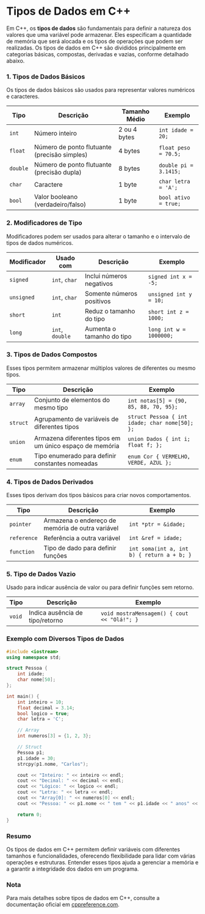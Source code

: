 # Tipos de Dados em C++

Em C++, os **tipos de dados** são fundamentais para definir a natureza dos valores que uma variável pode armazenar. Eles especificam a quantidade de memória que será alocada e os tipos de operações que podem ser realizadas. Os tipos de dados em C++ são divididos principalmente em categorias básicas, compostas, derivadas e vazias, conforme detalhado abaixo.

### 1. **Tipos de Dados Básicos**
Os tipos de dados básicos são usados para representar valores numéricos e caracteres.

| Tipo     | Descrição                    | Tamanho Médio      | Exemplo           |
|----------|------------------------------|--------------------|-------------------|
| `int`    | Número inteiro               | 2 ou 4 bytes      | `int idade = 20;`|
| `float`  | Número de ponto flutuante (precisão simples) | 4 bytes   | `float peso = 70.5;` |
| `double` | Número de ponto flutuante (precisão dupla) | 8 bytes    | `double pi = 3.1415;` |
| `char`   | Caractere                    | 1 byte            | `char letra = 'A';` |
| `bool`   | Valor booleano (verdadeiro/falso) | 1 byte      | `bool ativo = true;` |

### 2. **Modificadores de Tipo**
Modificadores podem ser usados para alterar o tamanho e o intervalo de tipos de dados numéricos.

| Modificador | Usado com           | Descrição                          | Exemplo                 |
|-------------|----------------------|------------------------------------|-------------------------|
| `signed`    | `int`, `char`       | Inclui números negativos           | `signed int x = -5;`    |
| `unsigned`  | `int`, `char`       | Somente números positivos          | `unsigned int y = 10;`  |
| `short`     | `int`               | Reduz o tamanho do tipo            | `short int z = 1000;`   |
| `long`      | `int`, `double`     | Aumenta o tamanho do tipo          | `long int w = 1000000;` |

### 3. **Tipos de Dados Compostos**
Esses tipos permitem armazenar múltiplos valores de diferentes ou mesmo tipos.

| Tipo     | Descrição                       | Exemplo                        |
|----------|---------------------------------|--------------------------------|
| `array`  | Conjunto de elementos do mesmo tipo | `int notas[5] = {90, 85, 88, 70, 95};` |
| `struct` | Agrupamento de variáveis de diferentes tipos | `struct Pessoa { int idade; char nome[50]; };` |
| `union`  | Armazena diferentes tipos em um único espaço de memória | `union Dados { int i; float f; };` |
| `enum`   | Tipo enumerado para definir constantes nomeadas | `enum Cor { VERMELHO, VERDE, AZUL };` |

### 4. **Tipos de Dados Derivados**
Esses tipos derivam dos tipos básicos para criar novos comportamentos.

| Tipo         | Descrição                         | Exemplo                            |
|--------------|-----------------------------------|------------------------------------|
| `pointer`    | Armazena o endereço de memória de outra variável | `int *ptr = &idade;`               |
| `reference`  | Referência a outra variável       | `int &ref = idade;`                |
| `function`   | Tipo de dado para definir funções | `int soma(int a, int b) { return a + b; }` |

### 5. **Tipo de Dados Vazio**
Usado para indicar ausência de valor ou para definir funções sem retorno.

| Tipo   | Descrição                               | Exemplo                        |
|--------|-----------------------------------------|--------------------------------|
| `void` | Indica ausência de tipo/retorno         | `void mostraMensagem() { cout << "Olá!"; }` |

### Exemplo com Diversos Tipos de Dados

```cpp
#include <iostream>
using namespace std;

struct Pessoa {
    int idade;
    char nome[50];
};

int main() {
    int inteiro = 10;
    float decimal = 3.14;
    bool logico = true;
    char letra = 'C';

    // Array
    int numeros[3] = {1, 2, 3};

    // Struct
    Pessoa p1;
    p1.idade = 30;
    strcpy(p1.nome, "Carlos");

    cout << "Inteiro: " << inteiro << endl;
    cout << "Decimal: " << decimal << endl;
    cout << "Lógico: " << logico << endl;
    cout << "Letra: " << letra << endl;
    cout << "Array[0]: " << numeros[0] << endl;
    cout << "Pessoa: " << p1.nome << " tem " << p1.idade << " anos" << endl;

    return 0;
}
```

### Resumo
Os tipos de dados em C++ permitem definir variáveis com diferentes tamanhos e funcionalidades, oferecendo flexibilidade para lidar com várias operações e estruturas. Entender esses tipos ajuda a gerenciar a memória e a garantir a integridade dos dados em um programa.


### Nota
Para mais detalhes sobre tipos de dados em C++, consulte a documentação oficial em [cppreference.com](https://en.cppreference.com/w/cpp/language/types). 
